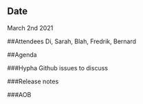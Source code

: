 ## Date
March 2nd 2021

##Attendees
Di, Sarah, Blah, Fredrik, Bernard

##Agenda

###Hypha Github issues to discuss

###Release notes

###AOB
